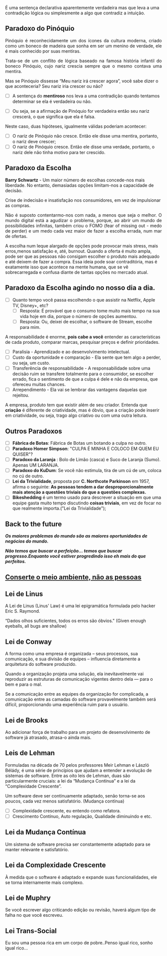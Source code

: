 É uma sentença declarativa aparentemente verdadeira mas que leva a uma contradição lógica ou simplesmente a algo que contradiz a intuição.
## Paradoxo do Pinóquio
<p align="justify">Pinóquio é reconhecidamente um dos ícones da cultura moderna, criado como um boneco de madeira que sonha em ser um menino de verdade, ele é mais conhecido por suas mentiras.</p>
<p align="justify">Trata-se de um conflito de lógica baseado na famosa história infantil do boneco Pinóquio, cujo nariz crescia sempre que o mesmo contava uma mentira.</p>
Mas se Pinóquio dissesse “Meu nariz irá crescer agora”, você sabe dizer o que aconteceria? Seu nariz iria crescer ou não?

- [ ] A sentença do **mentiroso** nos leva a uma contradição quando tentamos determinar se ela é verdadeira ou não.

- [ ] Ou seja, se a afirmação de Pinóquio for verdadeira então seu nariz crescerá, o que significa que ela é falsa.

Neste caso, duas hipóteses, igualmente válidas poderiam acontecer:

- [ ] O nariz de Pinóquio não cresce. Então ele disse uma mentira, portanto, o nariz deve crescer;
- [ ] O nariz de Pinóquio cresce. Então ele disse uma verdade, portanto, o nariz dele não tinha motivo para ter crescido.

## Paradoxo da Escolha

**Barry Schwartz** - Um maior número de escolhas concede-nos mais liberdade. No entanto, demasiadas opções limitam-nos a capacidade de decisão.

Crise de indecisão e insatisfação nos consumidores, em vez de impulsionar as compras.
<p align="justify">Não é suposto contentarmo-nos com nada, a menos que seja o melhor. O mundo digital está a agudizar o problema, porque, ao abrir um mundo de possibilidades infinitas, também criou o FOMO (fear of missing out - medo de perder) e um medo cada vez maior de fazer a escolha errada, num mar de ofertas.</p>
A escolha num leque alargado de opções pode provocar mais stress, mais erros,menos satisfação e, até, burnout.
Quando a oferta é muito ampla, pode ser que as pessoas não consigam escolher o produto mais adequado e até deixem de fazer a compra.
Essa ideia pode soar contraditória, mas é exatamente isso que acontece na mente humana, que se vê sobrecarregada e confusa diante de tantas opções no mercado atual.

## Paradoxo da Escolha agindo no nosso dia a dia.

- [ ] Quanto tempo você passa escolhendo o que assistir na Netflix, Apple TV, Disney+, etc?
	- [ ] Resposta: É provável que o consumo tome muito mais tempo na sua vida hoje em dia, porque o número de opções aumentou.
	- [ ] Resposta: Ou, deixei de escolhar, o software de Stream, escolhe para mim.

A responsabilidade é enorme, **pois cabe a você** entender as características de cada produto, comparar marcas, pesquisar preços e definir prioridades.

- [ ] Paralisia - Aprendizado e ao desenvolvimento intelectual.
- [ ] Custo da oportunidade e comparação - Ela sente que tem algo a perder, ou seja, um custo.
- [ ] Transferência de responsabilidade - A responsabilidade sobre uma decisão ruim se transfere totalmente para o consumidor, se escolher errado, fica o sentimento de que a culpa é dele e não da empresa, que ofereceu muitas chances.
- [ ] Arrependimento - Ela vai se lembrar das vantagens daquelas que rejeitou.

A empresa, produto tem que existir além de seu criador. Entenda que **criação** é diferente de criatividade, mas é óbvio, que a criação pode inserir em criatividade, ou seja, trago algo criativo ou com uma outra leitura.
## Outros Paradoxos

- [ ] **Fábrica de Botas**: Fábrica de Botas um botando a culpa no outro.
- [ ] **Paradoxo Homer Simpson**: "CULPA É MINHA E COLOCO EM QUEM EU QUISER"?
- [ ] **Paradoxo da Laranja** : Bolo de Limão (casca) e Suco de Laranja (Sumo). Apenas UM LARANJA.
- [ ] **Paradoxo do KuDum**: Se você não estimula, tira de um cú de um, coloca no cú de outro.
- [ ] **Lei da Trivialidade**, proposta por **C. Northcote Parkinson** em 1957, afirma o seguinte: **As pessoas tendem a dar desproporcionalmente mais atenção a questões triviais do que a questões complexas.**
- [ ] **Bikeshedding** é um termo usado para descrever a situação em que uma equipe gasta muito tempo discutindo **coisas triviais**, em vez de focar no que realmente importa.("Lei da Trivialidade");

## Back to the future

_**Os maiores problemas do mundo são as maiores oportunidades de negócios do mundo.**_

_**Não temos que buscar a perfeição… temos que buscar progresso.Enquanto você estiver progredindo isso eh mais do que perfeitos.**_
## [Conserte o meio ambiente, não as pessoas](https://www.jasonacox.com/wordpress/wp-content/uploads/2018/11/DOES_forum_OrgDesign_112016.pdf)

## Lei de Linus
A Lei de Linus (Linus' Law) é uma lei epigramática formulada pelo hacker Eric S. Raymond.

“Dados olhos suficientes, todos os erros são óbvios." (Given enough eyeballs, all bugs are shallow)
## Lei de Conway
A forma como uma empresa é organizada – seus processos, sua comunicação, e sua divisão de equipes – influencia diretamente a arquitetura do software produzido.

Quando a organização projeta uma solução, ela inevitavelmente vai reproduzir as estruturas de comunicação vigentes dentro dela — para o bem e para o mal.

Se a comunicação entre as equipes da organização for complicada, a comunicação entre as camadas do software provavelmente também será difícil, proporcionando uma experiência ruim para o usuário.
## Lei de Brooks
Ao adicionar força de trabalho para um projeto de desenvolvimento de software já atrasado, atrasa-o ainda mais.

## Leis de Lehman
Formuladas na década de 70 pelos professores Meir Lehman e László Bélády, é uma série de princípios que ajudam a entender a evolução de sistemas de software. Entre as oito leis de Lehman, duas são particularmente cruciais: a lei da “Mudança Contínua” e a lei da “Complexidade Crescente”.

Um software deve ser continuamente adaptado, senão torna-se aos poucos, cada vez menos satisfatório. (Mudança contínua)

- [ ] Complexidade crescente, eu entendo como refatora.
- [ ] Crescimento Contínuo, Auto regulação, Qualidade diminuindo e etc.

## Lei da Mudança Contínua
Um sistema de software precisa ser constantemente adaptado para se manter relevante e satisfatório.
## Lei da Complexidade Crescente
À medida que o software é adaptado e expande suas funcionalidades, ele se torna internamente mais complexo.
## Lei de Muphry
Se você escrever algo criticando edição ou revisão, haverá algum tipo de falha no que você escreveu.
## Lei Trans-Social
Eu sou uma pessoa rica em um corpo de pobre..Penso igual rico, sonho igual rico...
